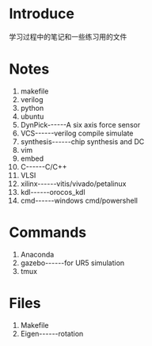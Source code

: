 # Introduce
学习过程中的笔记和一些练习用的文件

# Notes
1. makefile
2. verilog
3. python
4. ubuntu
5. DynPick------A six axis force sensor
6. VCS------verilog compile simulate
7. synthesis------chip synthesis and DC
8. vim
9. embed
10. C------C/C++
11. VLSI
12. xilinx------vitis/vivado/petalinux
13. kdl------orocos_kdl
14. cmd------windows cmd/powershell

# Commands
1. Anaconda
2. gazebo------for UR5 simulation
3. tmux

# Files
1. Makefile
2. Eigen------rotation

